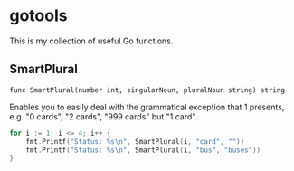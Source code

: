 # gotools

This is my collection of useful Go functions.

## SmartPlural

`func SmartPlural(number int, singularNoun, pluralNoun string) string`

Enables you to easily deal with the grammatical exception that 1 presents, e.g. "0 cards", "2 cards", "999 cards" but "1 card".

```go
for i := 1; i <= 4; i++ {
	fmt.Printf("Status: %s\n", SmartPlural(i, "card", ""))
	fmt.Printf("Status: %s\n", SmartPlural(i, "bus", "buses"))
}
```